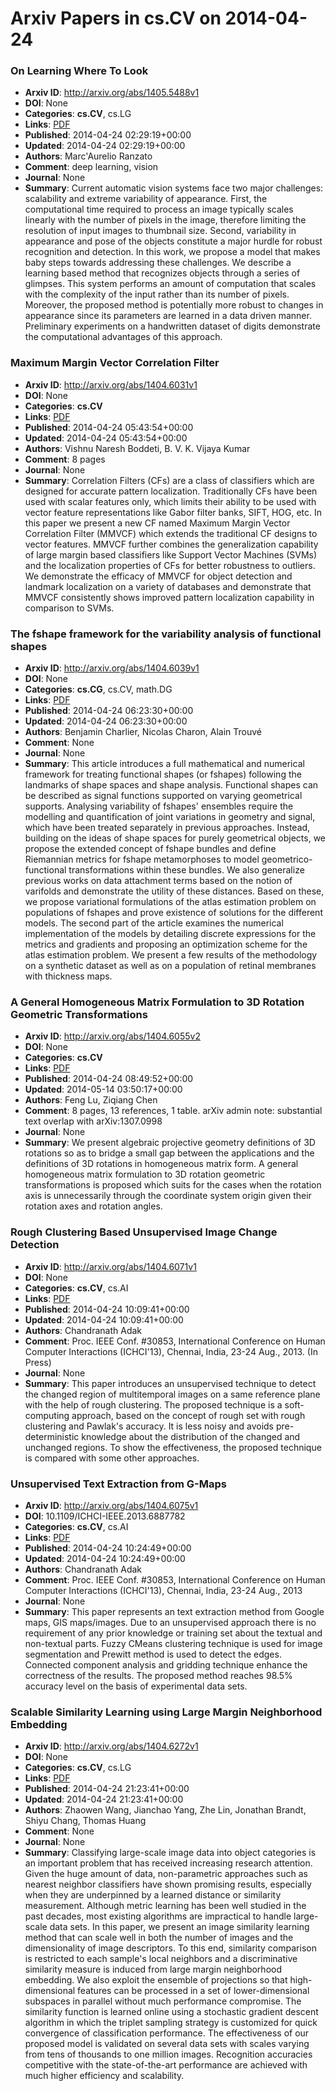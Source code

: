 # Arxiv Papers in cs.CV on 2014-04-24
### On Learning Where To Look
- **Arxiv ID**: http://arxiv.org/abs/1405.5488v1
- **DOI**: None
- **Categories**: **cs.CV**, cs.LG
- **Links**: [PDF](http://arxiv.org/pdf/1405.5488v1)
- **Published**: 2014-04-24 02:29:19+00:00
- **Updated**: 2014-04-24 02:29:19+00:00
- **Authors**: Marc'Aurelio Ranzato
- **Comment**: deep learning, vision
- **Journal**: None
- **Summary**: Current automatic vision systems face two major challenges: scalability and extreme variability of appearance. First, the computational time required to process an image typically scales linearly with the number of pixels in the image, therefore limiting the resolution of input images to thumbnail size. Second, variability in appearance and pose of the objects constitute a major hurdle for robust recognition and detection. In this work, we propose a model that makes baby steps towards addressing these challenges. We describe a learning based method that recognizes objects through a series of glimpses. This system performs an amount of computation that scales with the complexity of the input rather than its number of pixels. Moreover, the proposed method is potentially more robust to changes in appearance since its parameters are learned in a data driven manner. Preliminary experiments on a handwritten dataset of digits demonstrate the computational advantages of this approach.



### Maximum Margin Vector Correlation Filter
- **Arxiv ID**: http://arxiv.org/abs/1404.6031v1
- **DOI**: None
- **Categories**: **cs.CV**
- **Links**: [PDF](http://arxiv.org/pdf/1404.6031v1)
- **Published**: 2014-04-24 05:43:54+00:00
- **Updated**: 2014-04-24 05:43:54+00:00
- **Authors**: Vishnu Naresh Boddeti, B. V. K. Vijaya Kumar
- **Comment**: 8 pages
- **Journal**: None
- **Summary**: Correlation Filters (CFs) are a class of classifiers which are designed for accurate pattern localization. Traditionally CFs have been used with scalar features only, which limits their ability to be used with vector feature representations like Gabor filter banks, SIFT, HOG, etc. In this paper we present a new CF named Maximum Margin Vector Correlation Filter (MMVCF) which extends the traditional CF designs to vector features. MMVCF further combines the generalization capability of large margin based classifiers like Support Vector Machines (SVMs) and the localization properties of CFs for better robustness to outliers. We demonstrate the efficacy of MMVCF for object detection and landmark localization on a variety of databases and demonstrate that MMVCF consistently shows improved pattern localization capability in comparison to SVMs.



### The fshape framework for the variability analysis of functional shapes
- **Arxiv ID**: http://arxiv.org/abs/1404.6039v1
- **DOI**: None
- **Categories**: **cs.CG**, cs.CV, math.DG
- **Links**: [PDF](http://arxiv.org/pdf/1404.6039v1)
- **Published**: 2014-04-24 06:23:30+00:00
- **Updated**: 2014-04-24 06:23:30+00:00
- **Authors**: Benjamin Charlier, Nicolas Charon, Alain Trouvé
- **Comment**: None
- **Journal**: None
- **Summary**: This article introduces a full mathematical and numerical framework for treating functional shapes (or fshapes) following the landmarks of shape spaces and shape analysis. Functional shapes can be described as signal functions supported on varying geometrical supports. Analysing variability of fshapes' ensembles require the modelling and quantification of joint variations in geometry and signal, which have been treated separately in previous approaches. Instead, building on the ideas of shape spaces for purely geometrical objects, we propose the extended concept of fshape bundles and define Riemannian metrics for fshape metamorphoses to model geometrico-functional transformations within these bundles. We also generalize previous works on data attachment terms based on the notion of varifolds and demonstrate the utility of these distances. Based on these, we propose variational formulations of the atlas estimation problem on populations of fshapes and prove existence of solutions for the different models. The second part of the article examines the numerical implementation of the models by detailing discrete expressions for the metrics and gradients and proposing an optimization scheme for the atlas estimation problem. We present a few results of the methodology on a synthetic dataset as well as on a population of retinal membranes with thickness maps.



### A General Homogeneous Matrix Formulation to 3D Rotation Geometric Transformations
- **Arxiv ID**: http://arxiv.org/abs/1404.6055v2
- **DOI**: None
- **Categories**: **cs.CV**
- **Links**: [PDF](http://arxiv.org/pdf/1404.6055v2)
- **Published**: 2014-04-24 08:49:52+00:00
- **Updated**: 2014-05-14 03:50:17+00:00
- **Authors**: Feng Lu, Ziqiang Chen
- **Comment**: 8 pages, 13 references, 1 table. arXiv admin note: substantial text
  overlap with arXiv:1307.0998
- **Journal**: None
- **Summary**: We present algebraic projective geometry definitions of 3D rotations so as to bridge a small gap between the applications and the definitions of 3D rotations in homogeneous matrix form. A general homogeneous matrix formulation to 3D rotation geometric transformations is proposed which suits for the cases when the rotation axis is unnecessarily through the coordinate system origin given their rotation axes and rotation angles.



### Rough Clustering Based Unsupervised Image Change Detection
- **Arxiv ID**: http://arxiv.org/abs/1404.6071v1
- **DOI**: None
- **Categories**: **cs.CV**, cs.AI
- **Links**: [PDF](http://arxiv.org/pdf/1404.6071v1)
- **Published**: 2014-04-24 10:09:41+00:00
- **Updated**: 2014-04-24 10:09:41+00:00
- **Authors**: Chandranath Adak
- **Comment**: Proc. IEEE Conf. #30853, International Conference on Human Computer
  Interactions (ICHCI'13), Chennai, India, 23-24 Aug., 2013. (In Press)
- **Journal**: None
- **Summary**: This paper introduces an unsupervised technique to detect the changed region of multitemporal images on a same reference plane with the help of rough clustering. The proposed technique is a soft-computing approach, based on the concept of rough set with rough clustering and Pawlak's accuracy. It is less noisy and avoids pre-deterministic knowledge about the distribution of the changed and unchanged regions. To show the effectiveness, the proposed technique is compared with some other approaches.



### Unsupervised Text Extraction from G-Maps
- **Arxiv ID**: http://arxiv.org/abs/1404.6075v1
- **DOI**: 10.1109/ICHCI-IEEE.2013.6887782
- **Categories**: **cs.CV**, cs.AI
- **Links**: [PDF](http://arxiv.org/pdf/1404.6075v1)
- **Published**: 2014-04-24 10:24:49+00:00
- **Updated**: 2014-04-24 10:24:49+00:00
- **Authors**: Chandranath Adak
- **Comment**: Proc. IEEE Conf. #30853, International Conference on Human Computer
  Interactions (ICHCI'13), Chennai, India, 23-24 Aug., 2013
- **Journal**: None
- **Summary**: This paper represents an text extraction method from Google maps, GIS maps/images. Due to an unsupervised approach there is no requirement of any prior knowledge or training set about the textual and non-textual parts. Fuzzy CMeans clustering technique is used for image segmentation and Prewitt method is used to detect the edges. Connected component analysis and gridding technique enhance the correctness of the results. The proposed method reaches 98.5% accuracy level on the basis of experimental data sets.



### Scalable Similarity Learning using Large Margin Neighborhood Embedding
- **Arxiv ID**: http://arxiv.org/abs/1404.6272v1
- **DOI**: None
- **Categories**: **cs.CV**, cs.LG
- **Links**: [PDF](http://arxiv.org/pdf/1404.6272v1)
- **Published**: 2014-04-24 21:23:41+00:00
- **Updated**: 2014-04-24 21:23:41+00:00
- **Authors**: Zhaowen Wang, Jianchao Yang, Zhe Lin, Jonathan Brandt, Shiyu Chang, Thomas Huang
- **Comment**: None
- **Journal**: None
- **Summary**: Classifying large-scale image data into object categories is an important problem that has received increasing research attention. Given the huge amount of data, non-parametric approaches such as nearest neighbor classifiers have shown promising results, especially when they are underpinned by a learned distance or similarity measurement. Although metric learning has been well studied in the past decades, most existing algorithms are impractical to handle large-scale data sets. In this paper, we present an image similarity learning method that can scale well in both the number of images and the dimensionality of image descriptors. To this end, similarity comparison is restricted to each sample's local neighbors and a discriminative similarity measure is induced from large margin neighborhood embedding. We also exploit the ensemble of projections so that high-dimensional features can be processed in a set of lower-dimensional subspaces in parallel without much performance compromise. The similarity function is learned online using a stochastic gradient descent algorithm in which the triplet sampling strategy is customized for quick convergence of classification performance. The effectiveness of our proposed model is validated on several data sets with scales varying from tens of thousands to one million images. Recognition accuracies competitive with the state-of-the-art performance are achieved with much higher efficiency and scalability.



